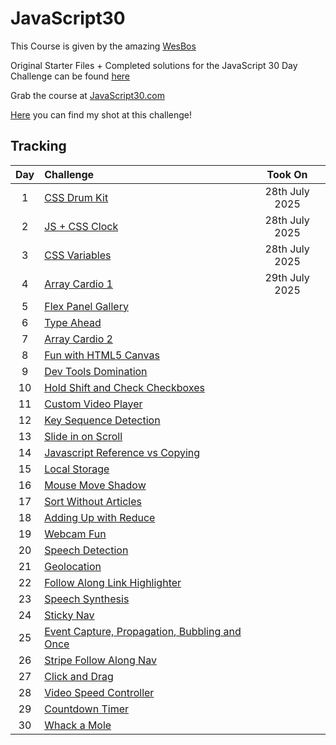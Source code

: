 # JavaScript30
This Course is given by the amazing [WesBos](https://wesbos.com/)

Original Starter Files + Completed solutions for the JavaScript 30 Day Challenge can be found [here](https://github.com/wesbos/JavaScript30)

Grab the course at [JavaScript30.com](JavaScript30.com)

[Here]() you can find my shot at this challenge!
## Tracking

| Day | Challenge                                           |    Took On     |
| :-: | :-------------------------------------------------- | :------------: |
|  1  | [CSS Drum Kit][1]                                   | 28th July 2025 |
|  2  | [JS + CSS Clock][2]                                 | 28th July 2025 |
|  3  | [CSS Variables][3]                                  | 28th July 2025 |
|  4  | [Array Cardio 1][4]                                 | 29th July 2025 |
|  5  | [Flex Panel Gallery][5]                             |  |
|  6  | [Type Ahead][6]                                     |  |
|  7  | [Array Cardio 2][7]                                 |  |
|  8  | [Fun with HTML5 Canvas][8]                          |  |
|  9  | [Dev Tools Domination][9]                           |  |
| 10  | [Hold Shift and Check Checkboxes][10]               |  |
| 11  | [Custom Video Player][11]                           |  |
| 12  | [Key Sequence Detection][12]                        |  |
| 13  | [Slide in on Scroll][13]                            |  |
| 14  | [Javascript Reference vs Copying][14]               |  |
| 15  | [Local Storage][15]                                 |  |
| 16  | [Mouse Move Shadow][16]                             |  |
| 17  | [Sort Without Articles][17]                         |  |
| 18  | [Adding Up with Reduce][18]                         |  |
| 19  | [Webcam Fun][19]                                    |  |
| 20  | [Speech Detection][20]                              |  |
| 21  | [Geolocation][21]                                   |  |
| 22  | [Follow Along Link Highlighter][22]                 |  |
| 23  | [Speech Synthesis][23]                              |  |
| 24  | [Sticky Nav][24]                                    |  |
| 25  | [Event Capture, Propagation, Bubbling and Once][25] |  |
| 26  | [Stripe Follow Along Nav][26]                       |  |
| 27  | [Click and Drag][27]                                |  |
| 28  | [Video Speed Controller][28]                        |  |
| 29  | [Countdown Timer][29]                               |  |
| 30  | [Whack a Mole][30]                                  |  |

[1]: exercises/01-js-drum-kit/
[2]: exercises/02-js-css-clock/
[3]: exercises/03-css-variables/
[4]: exercises/04-array-cardio-day-1/
[5]: exercises/05-flex-panel-gallery/
[6]: exercises/06-type-ahead/
[7]: exercises/07-array-cardio-day-2/
[8]: exercises/08-fun-wth-html5-canvas/
[9]: exercises/09-dev-tools-domination/
[10]: exercises/10-hold-shift-and-check-checkboxes/
[11]: exercises/11-custom-video-player/
[12]: exercises/12-key-sequence-detection/
[13]: exercises/13-slide-in-on-scroll/
[14]: exercises/14-js-references-vs-copying/
[15]: exercises/15-local-storage/
[16]: exercises/16-mouse-move-shadow/
[17]: exercises/17-sort-without-articles/
[18]: exercises/18-add-with-reduce/
[19]: exercises/19-webcam-fun/
[20]: exercises/20-speech-detection/
[21]: exercises/21-geolocation/
[22]: exercises/22-follow-along-links/
[23]: exercises/23-speech-synthesis/
[24]: exercises/24-sticky-nav/
[25]: exercises/25-event-capture/
[26]: exercises/26-follow-along-nav/
[27]: exercises/27-click-drag-scroll/
[28]: exercises/28-video-speed-controller/
[29]: exercises/29-countdown-timer/
[30]: exercises/30-whack-a-mole/
